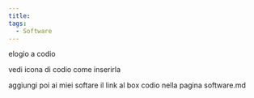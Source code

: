 ```yaml
---
title:
tags:
  - Software
---
```


elogio a codio


vedi icona di codio come inserirla

aggiungi poi ai miei softare il link al box codio nella pagina software.md


